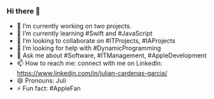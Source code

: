 ### Hi there 👋

- 🔭 I’m currently working on two projects.
- 🌱 I’m currently learning #Swift and #JavaScript
- 👯 I’m looking to collaborate on #ITProjects, #IAProjects
- 🤔 I’m looking for help with #DynamicProgramming
- 💬 Ask me about #Software, #ITManagement, #AppleDevelopment
- 📫 How to reach me: connect with me on LinkedIn: https://www.linkedin.com/in/julian-cardenas-garcia/
- 😄 Pronouns: Juli
- ⚡ Fun fact: #AppleFan
